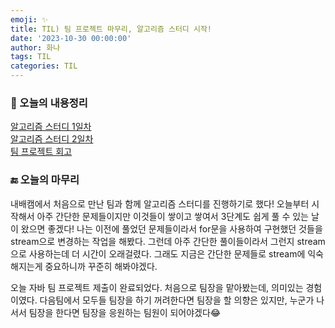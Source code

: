 ```yaml
---
emoji: ✨
title: TIL) 팀 프로젝트 마무리, 알고리즘 스터디 시작!
date: '2023-10-30 00:00:00'
author: 화나
tags: TIL
categories: TIL
---
```


### 📝 오늘의 내용정리
[알고리즘 스터디 1일차](https://github.com/StudySpringAlgorithm/Study_Algorithm_TeamSpring/blob/main/Kim/day1/day1.md)<br>
[알고리즘 스터디 2일차](https://github.com/StudySpringAlgorithm/Study_Algorithm_TeamSpring/blob/main/Kim/day2/day2.md)<br>
[팀 프로젝트 회고](https://hwana.github.io/naebaecamp/review/java-team-project-review/)

### 🔚 오늘의 마무리
내배캠에서 처음으로 만난 팀과 함께 알고리즘 스터디를 진행하기로 했다! 오늘부터 시작해서 아주 간단한 문제들이지만 이것들이 쌓이고 쌓여서 3단계도 쉽게 풀 수 있는 날이 왔으면 좋겠다! 나는 이전에 풀었던 문제들이라서 for문을 사용하여 구현했던 것들을 stream으로 변경하는 작업을 해봤다. 그런데 아주 간단한 풀이들이라서 그런지 stream으로 사용하는데 더 시간이 오래걸렸다. 그래도 지금은 간단한 문제들로 stream에 익숙해지는게 중요하니까 꾸준히 해봐야겠다.

오늘 자바 팀 프로젝트 제출이 완료되었다. 처음으로 팀장을 맡아봤는데, 의미있는 경험이였다. 다음팀에서 모두들 팀장을 하기 꺼려한다면 팀장을 할 의향은 있지만, 누군가 나서서 팀장을 한다면 팀장을 응원하는 팀원이 되어야겠다😂 





